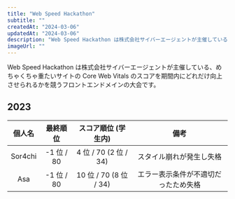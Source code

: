 ```yaml
---
title: "Web Speed Hackathon"
subtitle: ""
createdAt: "2024-03-06"
updatedAt: "2024-03-06"
description: "Web Speed Hackathon は株式会社サイバーエージェントが主催している、めちゃくちゃ重たいサイトの Core Web Vitals のスコアを期間内にどれだけ向上させられるかを競うフロントエンドメインの大会です。"
imageUrl: ""
---
```


Web Speed Hackathon は株式会社サイバーエージェントが主催している、めちゃくちゃ重たいサイトの Core Web Vitals のスコアを期間内にどれだけ向上させられるかを競うフロントエンドメインの大会です。

## 2023
| 個人名 | 最終順位 | スコア順位 (学生内) | 備考 |
| :-: | :-: | :-: | :-: |
| Sor4chi | -1 位 / 80 | 4 位 / 70 (2 位 / 34) | スタイル崩れが発生し失格 |
| Asa | -1 位 / 80 | 10 位 / 70 (8 位 / 34) | エラー表示条件が不適切だったため失格 |